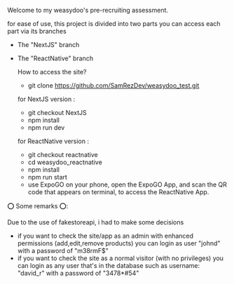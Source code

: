 Welcome to my weasydoo's pre-recruiting assessment.


for ease of use, this project is divided into two parts
you can access each part via its branches  

- The "NextJS" branch
  

- The "ReactNative" branch

  How to access the site?
    
    -  git clone https://github.com/SamRezDev/weasydoo_test.git
 
    for NextJS version :
    -  git checkout NextJS
    -  npm install
    -  npm run dev

    for ReactNative version :
    -  git checkout reactnative
    -  cd weasydoo_reactnative
    -  npm install
    -  npm run start
    -  use ExpoGO on your phone, open the ExpoGO App, and scan the QR code that appears on terminal, to access the ReactNative App.
    



⭕ Some remarks ⭕: 

Due to the use of fakestoreapi, i had to make some decisions  
 - if you want to check the site/app as an admin with enhanced permissions (add,edit,remove products) you can login as user "johnd" with a password of "m38rmF$"
 - if you want to check the site as a normal visitor (with no privileges) you can login as any user that's in the database such as username: "david_r" with a password of "3478*#54"
   
